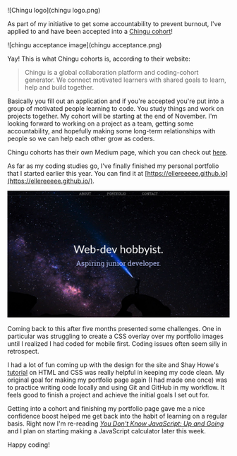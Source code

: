 ![Chingu logo](chingu logo.png)

As part of my initiative to get some accountability to prevent burnout, I've applied to and have been accepted into a [Chingu cohort](https://chingu-cohorts.github.io/chingu-directory/)!

![chingu acceptance image](chingu acceptance.png)

Yay! This is what Chingu cohorts is, according to their website:

> Chingu is a global collaboration platform and coding-cohort generator. We connect motivated learners with shared goals to learn, help and build together.

Basically you fill out an application and if you're accepted you're put into a group of motivated people learning to code. You study things and work on projects together. My cohort will be starting at the end of November. I'm looking forward to working on a project as a team, getting some accountability, and hopefully making some long-term relationships with people so we can help each other grow as coders.

Chingu cohorts has their own Medium page, which you can check out [here](https://medium.com/chingu).

As far as my coding studies go, I've finally finished my personal portfolio that I started earlier this year. You can find it at [https://ellereeeee.github.io](https://ellereeeee.github.io/).

![personal portfolio landing page](landing-page.png)

Coming back to this after five months presented some challenges. One in particular was struggling to create a CSS overlay over my portfolio images until I realized I had coded for mobile first. Coding issues often seem silly in retrospect.

I had a lot of fun coming up with the design for the site and Shay Howe's [tutorial](https://learn.shayhowe.com/html-css/) on HTML and CSS was really helpful in keeping my code clean. My original goal for making my portfolio page again (I had made one once) was to practice writing code locally and using Git and GitHub in my workflow. It feels good to finish a project and achieve the initial goals I set out for.

Getting into a cohort and finishing my portfolio page gave me a nice confidence boost helped me get back into the habit of learning on a regular basis. Right now I'm re-reading [_You Don't Know JavaScript: Up and Going_](https://github.com/getify/You-Dont-Know-JS/tree/master/up%20%26%20going) and I plan on starting making a JavaScript calculator later this week.

Happy coding!